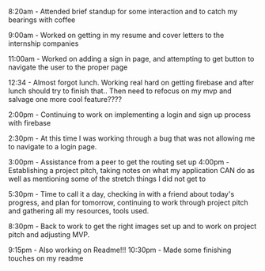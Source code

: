 8:20am - Attended brief standup for some interaction and to catch my bearings with coffee

9:00am - Worked on getting in my resume and cover letters to the internship companies

11:00am - Worked on adding a sign in page, and attempting to get button to navigate the user to the proper page

12:34 - Almost forgot lunch.  Working real hard on getting firebase and after lunch should try to finish that..  Then need to refocus on my mvp and salvage one more cool feature????

2:00pm - Continuing to work on implementing a login and sign up process with firebase

2:30pm - At this time I was working through a bug that was not allowing me to navigate to a login page.

3:00pm - Assistance from a peer to get the routing set up
4:00pm - Establishing a project pitch, taking notes on what my application CAN do as well as mentioning some of the stretch things I did not get to

5:30pm - Time to call it a day, checking in with a friend about today's progress, and plan for tomorrow, continuing to work through project pitch and gathering all my resources, tools used.


8:30pm - Back to work to get the right images set up and to work on project pitch and adjusting MVP.  

9:15pm - Also working on Readme!!!
10:30pm - Made some finishing touches on my readme